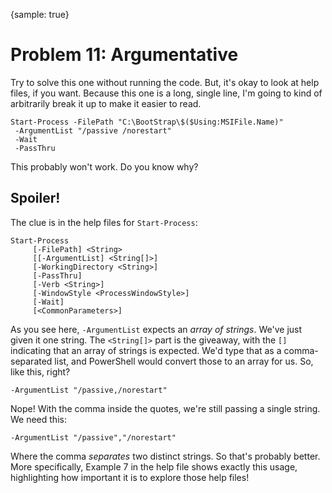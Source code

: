 {sample: true}
# Problem 11: Argumentative
Try to solve this one without running the code. But, it's okay to look at help files, if you want. Because this one is a long, single line, I'm going to kind of arbitrarily break it up to make it easier to read.

```
Start-Process -FilePath "C:\BootStrap\$($Using:MSIFile.Name)" 
 -ArgumentList "/passive /norestart" 
 -Wait 
 -PassThru 
 ```

This probably won't work. Do you know why?

## Spoiler!
The clue is in the help files for `Start-Process`:

```
Start-Process
     [-FilePath] <String>
     [[-ArgumentList] <String[]>]
     [-WorkingDirectory <String>]
     [-PassThru]
     [-Verb <String>]
     [-WindowStyle <ProcessWindowStyle>]
     [-Wait]
     [<CommonParameters>]
```

As you see here, `-ArgumentList` expects an _array of strings_. We've just given it one string. The `<String[]>` part is the giveaway, with the `[]` indicating that an array of strings is expected. We'd type that as a comma-separated list, and PowerShell would convert those to an array for us. So, like this, right?

```
-ArgumentList "/passive,/norestart"
```

Nope! With the comma inside the quotes, we're still passing a single string. We need this:

```
-ArgumentList "/passive","/norestart"
```

Where the comma _separates_ two distinct strings. So that's probably better. More specifically, Example 7 in the help file shows exactly this usage, highlighting how important it is to explore those help files!